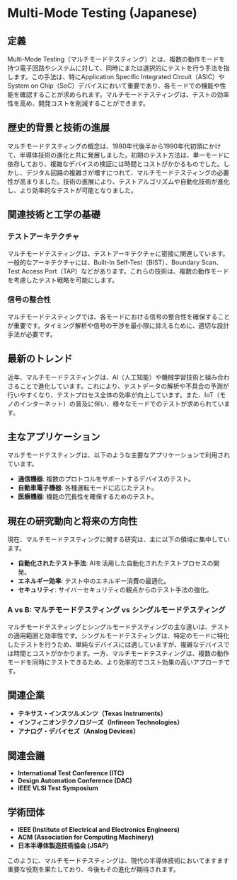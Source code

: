 # Multi-Mode Testing (Japanese)

## 定義
Multi-Mode Testing（マルチモードテスティング）とは、複数の動作モードを持つ電子回路やシステムに対して、同時にまたは選択的にテストを行う手法を指します。この手法は、特にApplication Specific Integrated Circuit（ASIC）やSystem on Chip（SoC）デバイスにおいて重要であり、各モードでの機能や性能を確認することが求められます。マルチモードテスティングは、テストの効率性を高め、開発コストを削減することができます。

## 歴史的背景と技術の進展
マルチモードテスティングの概念は、1980年代後半から1990年代初頭にかけて、半導体技術の進化と共に発展しました。初期のテスト方法は、単一モードに依存しており、複雑なデバイスの検証には時間とコストがかかるものでした。しかし、デジタル回路の複雑さが増すにつれて、マルチモードテスティングの必要性が高まりました。技術の進展により、テストアルゴリズムや自動化技術が進化し、より効率的なテストが可能となりました。

## 関連技術と工学の基礎
### テストアーキテクチャ
マルチモードテスティングは、テストアーキテクチャに密接に関連しています。一般的なアーキテクチャには、Built-In Self-Test（BIST）、Boundary Scan、Test Access Port（TAP）などがあります。これらの技術は、複数の動作モードを考慮したテスト戦略を可能にします。

### 信号の整合性
マルチモードテスティングでは、各モードにおける信号の整合性を確保することが重要です。タイミング解析や信号の干渉を最小限に抑えるために、適切な設計手法が必要です。

## 最新のトレンド
近年、マルチモードテスティングは、AI（人工知能）や機械学習技術と組み合わさることで進化しています。これにより、テストデータの解析や不具合の予測が行いやすくなり、テストプロセス全体の効率が向上しています。また、IoT（モノのインターネット）の普及に伴い、様々なモードでのテストが求められています。

## 主なアプリケーション
マルチモードテスティングは、以下のような主要なアプリケーションで利用されています。

- **通信機器**: 複数のプロトコルをサポートするデバイスのテスト。
- **自動車電子機器**: 各種運転モードに応じたテスト。
- **医療機器**: 機能の冗長性を確保するためのテスト。

## 現在の研究動向と将来の方向性
現在、マルチモードテスティングに関する研究は、主に以下の領域に集中しています。

- **自動化されたテスト手法**: AIを活用した自動化されたテストプロセスの開発。
- **エネルギー効率**: テスト中のエネルギー消費の最適化。
- **セキュリティ**: サイバーセキュリティの観点からのテスト手法の強化。

### A vs B: マルチモードテスティング vs シングルモードテスティング
マルチモードテスティングとシングルモードテスティングの主な違いは、テストの適用範囲と効率性です。シングルモードテスティングは、特定のモードに特化したテストを行うため、単純なデバイスには適していますが、複雑なデバイスでは時間とコストがかかります。一方、マルチモードテスティングは、複数の動作モードを同時にテストできるため、より効率的でコスト効果の高いアプローチです。

## 関連企業
- **テキサス・インスツルメンツ（Texas Instruments）**
- **インフィニオンテクノロジーズ（Infineon Technologies）**
- **アナログ・デバイセズ（Analog Devices）**

## 関連会議
- **International Test Conference (ITC)**
- **Design Automation Conference (DAC)**
- **IEEE VLSI Test Symposium**

## 学術団体
- **IEEE (Institute of Electrical and Electronics Engineers)**
- **ACM (Association for Computing Machinery)**
- **日本半導体製造技術協会 (JSAP)**

このように、マルチモードテスティングは、現代の半導体技術においてますます重要な役割を果たしており、今後もその進化が期待されます。
